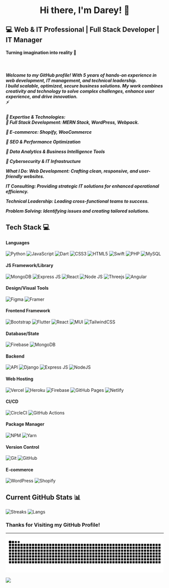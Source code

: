 <h1 align="center"> Hi there, I'm Darey! 👋 </br> </h1>
<h2 align="left"> 💻 Web & IT Professional | Full Stack Developer | IT Manager </h2>
<h4 align="left"> Turning imagination into reality 🚀 </br> </h4> 

<p align="center"> <a href="https://itsvg.in" target="_blank"><img alt="" src="https://img.shields.io/badge/Portfolio-000?logo=vercel&logoColor=yellow&style=for-the-badge" style="vertical-align:center" /></a>
<a href="https://twitter.com/crypticlarkson" target="_blank"><img alt="" src="https://img.shields.io/badge/Twitter-000?logo=X&logoColor=ffffff&style=for-the-badge" style="vertical-align:center" /></a>
<a href="https://www.linkedin.com/in/oluwadamilaremo/" target="_blank"><img alt="" src="https://img.shields.io/badge/LinkedIn-000?logo=linkedin&logoColor=0A66C2&style=for-the-badge" style="vertical-align:center" /></a>
<a href="https://instagram.com/oluwadamilareclarkson" target="_blank"><img alt="" src="https://img.shields.io/badge/Instagram-000?style=for-the-badge&logo=Instagram&logoColor=E4405F" style="vertical-align:center" /></a> </br> </p>


<h5> Welcome to my GitHub profile!
With 5 years of hands-on experience in web development, IT management, and technical leadership. </br> I build scalable, optimized, secure business solutions.
My work combines creativity and technology to solve complex challenges, enhance user experience, and drive innovation.</br> ⚡</h5>

<h5> 
🚀 Expertise & Technologies: </br>
🌟 Full Stack Development: MERN Stack, WordPress, Webpack.

🌟 E-commerce: Shopify, WooCommerce

🌟 SEO & Performance Optimization

🌟 Data Analytics & Business Intelligence Tools

🌟 Cybersecurity & IT Infrastructure

What I Do:
Web Development: Crafting clean, responsive, and user-friendly websites.

IT Consulting: Providing strategic IT solutions for enhanced operational efficiency.

Technical Leadership: Leading cross-functional teams to success.

Problem Solving: Identifying issues and creating tailored solutions.
</h5>


## Tech Stack 💻

#### Languages
![Python](https://img.shields.io/badge/-Python-000?style=for-the-badge&logo=python)
![JavaScript](https://img.shields.io/badge/-JavaScript-000?style=for-the-badge&logo=javascript)
![Dart](https://img.shields.io/badge/dart-000?style=for-the-badge&logo=dart&logoColor=red)
![CSS3](https://img.shields.io/badge/-CSS3-000?style=for-the-badge&logo=css3)
![HTML5](https://img.shields.io/badge/-HTML5-000?style=for-the-badge&logo=html5)
![Swift](https://img.shields.io/badge/-Swift-000?style=for-the-badge&logo=swift)
![PHP](https://img.shields.io/badge/-PHP-000?style=for-the-badge&logo=php)
![MySQL](https://img.shields.io/badge/-MySQL-000?style=for-the-badge&logo=mysql)

#### JS Framework/Library
![MongoDB](https://img.shields.io/badge/-MongoDB-000?style=for-the-badge&logo=mongodb)
![Express JS](https://img.shields.io/badge/-ExpressJS-000?style=for-the-badge&logo=expressjs)
![React](https://img.shields.io/badge/-ReactJS-000?style=for-the-badge&logo=react)
![Node JS](https://img.shields.io/badge/-NodeJS-000?style=for-the-badge&logo=node.js)
![Threejs](https://img.shields.io/badge/-ThreeJS-000?style=for-the-badge&logo=three.js)
![Angular](https://img.shields.io/badge/-AngularJS-000?style=for-the-badge&logo=angular)

#### Design/Visual Tools
![Figma](https://img.shields.io/badge/-Figma-000?style=for-the-badge&logo=figma)
![Framer](https://img.shields.io/badge/-Framer-000?style=for-the-badge&logo=framer)

#### Frontend Framework
![Bootstrap](https://img.shields.io/badge/-Bootstrap-000?style=for-the-badge&logo=bootstrap)
![Flutter](https://img.shields.io/badge/-Flutter-000?style=for-the-badge&logo=flutter)
![React](https://img.shields.io/badge/-ReactJS-000?style=for-the-badge&logo=react)
![MUI](https://img.shields.io/badge/-MUI-000?style=for-the-badge&logo=mui)
![TailwindCSS](https://img.shields.io/badge/-TailwindCSS-000?style=for-the-badge&logo=tailwind-css)


#### Database/State
![Firebase](https://img.shields.io/badge/-Firebase-000?style=for-the-badge&logo=firebase)
![MongoDB](https://img.shields.io/badge/-MongoDB-000?style=for-the-badge&logo=mongodb)


#### Backend
![API](https://img.shields.io/badge/-API-000?style=for-the-badge&logo=fastapi)
![Django](https://img.shields.io/badge/-Django-000?style=for-the-badge&logo=django&logoColor=pink)
![Express JS](https://img.shields.io/badge/-ExpressJS-000?style=for-the-badge&logo=express)
![NodeJS](https://img.shields.io/badge/-NodeJS-000?style=for-the-badge&logo=node.js&logoColor=pink)

#### Web Hosting
![Vercel](https://img.shields.io/badge/-Vercel-000?style=for-the-badge&logo=vercel)
![Heroku](https://img.shields.io/badge/-Heroku-000?style=for-the-badge&logo=heroku)
![Firebase](https://img.shields.io/badge/-Firebase-000?style=for-the-badge&logo=firebase)
![GitHub Pages](https://img.shields.io/badge/-GitHub%20Pages-000?style=for-the-badge&logo=github)
![Netlify](https://img.shields.io/badge/-Netlify-000?style=for-the-badge&logo=netlify)

#### CI/CD
![CircleCI](https://img.shields.io/badge/-circle%20ci-000?style=for-the-badge&logo=circleci)
![GitHub Actions](https://img.shields.io/badge/-github%20actions-000?style=for-the-badge&logo=githubactions)

#### Package Manager
![NPM](https://img.shields.io/badge/-NPM-000?style=for-the-badge&logo=npm)
![Yarn](https://img.shields.io/badge/-yarn-000?style=for-the-badge&logo=yarn)

#### Version Control
![Git](https://img.shields.io/badge/-Git-000?style=for-the-badge&logo=git)
![GitHub](https://img.shields.io/badge/-GitHub-000?style=for-the-badge&logo=github)

#### E-commerce
![WordPress](https://img.shields.io/badge/-Wordpress-000?style=for-the-badge&logo=wordpress)
![Shopify](https://img.shields.io/badge/-Shopify-000?style=for-the-badge&logo=shopify)



<!--
![Python](https://img.shields.io/badge/python-3670A0?style=for-the-badge&logo=python&logoColor=ffdd54)
![Adobe Lightroom](https://img.shields.io/badge/Adobe%20Lightroom-31A8FF.svg?style=for-the-badge&logo=Adobe%20Lightroom&logoColor=white)
![Android Studio](https://img.shields.io/badge/Android%20Studio-3DDC84.svg?style=for-the-badge&logo=android-studio&logoColor=white)
![IntelliJ IDEA](https://img.shields.io/badge/IntelliJIDEA-000000.svg?style=for-the-badge&logo=intellij-idea&logoColor=white)
![Visual Studio Code](https://img.shields.io/badge/Visual%20Studio%20Code-0078d7.svg?style=for-the-badge&logo=visual-studio-code&logoColor=white) -->

## Current GitHub Stats 📊
![Streaks](http://github-readme-streak-stats.herokuapp.com?user=VishwaGauravIn&theme=jolly&date_format=j%20M%5B%20Y%5D) ![Langs](https://github-readme-stats.vercel.app/api/top-langs/?username=damilarey-Mo&show_icons=true&hide_border=false&theme=jolly&count_private=true&include_all_commits=true&layout=compact)


### Thanks for Visiting my GitHub Profile!

---
<p align="left">
<img src="https://github.com/VishwaGauravIn/VishwaGauravIn/blob/output/github-contribution-grid-snake.svg">
</p>

[![](https://visitcount.itsvg.in/api?id=VishwaGauravIn&pretty=true)](https://visitcount.itsvg.in)

